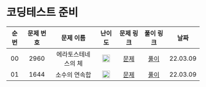 # 코딩테스트 준비


| 순번 | 문제 번호 |    문제 이름    |                                        난이도               |                   문제 링크                   |                                                 풀이 링크                                                 | 날짜
| :--: | :-------: | :-------------: | :-----------------------------------------------------------------------------------: | :-------------------------------------------: | :-------------------------------------------------------------------------------------------------------: | :----: |
|  00  |   2960   |     에라토스테네스의 체     | <img width="20" height="20" src="https://d2gd6pc034wcta.cloudfront.net/tier/7.svg"/>  | [문제](https://www.acmicpc.net/problem/2960) | [풀이](https://github.com/benny1020/CodingTest/blob/main/BruteForce/boj2960.cpp) | 22.03.09|
|  01  |   1644   |     소수의 연속합     | <img width="20" height="20" src="https://d2gd6pc034wcta.cloudfront.net/tier/13.svg"/>  | [문제](https://www.acmicpc.net/problem/1644) | [풀이](https://github.com/benny1020/CodingTest/blob/main/BruteForce/boj1644.cpp) | 22.03.09|
